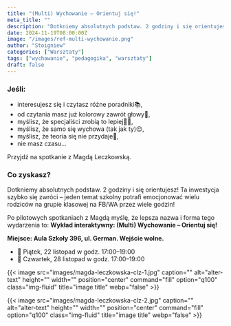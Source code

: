 ```yaml
---
title: "(Multi) Wychowanie – Orientuj się!"
meta_title: ""
description: "Dotkniemy absolutnych podstaw. 2 godziny i się orientujesz!"
date: 2024-11-19T08:00:00Z
image: "/images/ref-multi-wychowanie.png"
author: "Stoigniew"
categories: ["Warsztaty"]
tags: ["wychowanie", "pedagogika", "warsztaty"]
draft: false
---
```


### Jeśli: 

* interesujesz się i czytasz różne poradniki📚,
* od czytania masz już kolorowy zawrót głowy🤯,
* myślisz, że specjaliści zrobią to lepiej👩‍⚕️,
* myślisz, że samo się wychowa (tak jak ty)😌,
* myślisz, że teoria się nie przydaje🙅,
* nie masz czasu...

Przyjdź na spotkanie z Magdą Leczkowską.


### Co zyskasz? 

Dotkniemy absolutnych podstaw. 2 godziny i się orientujesz! Ta inwestycja szybko się zwróci – jeden temat szkolny potrafi emocjonować wielu rodziców na grupie klasowej na FB/WA przez wiele godzin!

Po pilotowych spotkaniach z Magdą myślę, że lepsza nazwa i forma tego wydarzenia to: **Wykład interaktywny: (Multi) Wychowanie – Orientuj się!**

**Miejsce: Aula Szkoły 396, ul. German. Wejście wolne.**

* 📆 Piątek, 22 listopad w godz. 17:00–19:00
* 📆 Czwartek, 28 listopad w godz. 17:00–19:00

{{< image src="images/magda-leczkowska-clz-1.jpg" caption="" alt="alter-text" height="" width="" position="center" command="fill" option="q100" class="img-fluid" title="image title"  webp="false" >}}

{{< image src="images/magda-leczkowska-clz-2.jpg" caption="" alt="alter-text" height="" width="" position="center" command="fill" option="q100" class="img-fluid" title="image title"  webp="false" >}}